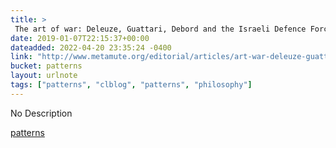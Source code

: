 ```yaml
---
title: > 
 The art of war: Deleuze, Guattari, Debord and the Israeli Defence Force | Mute
date: 2019-01-07T22:15:37+00:00
dateadded: 2022-04-20 23:35:24 -0400
link: "http://www.metamute.org/editorial/articles/art-war-deleuze-guattari-debord-and-israeli-defence-force"
bucket: patterns
layout: urlnote
tags: ["patterns", "clblog", "patterns", "philosophy"]
--- 
```

No Description
 <!-- end excerpt --> 
<div class='bucket'><a class='internal-link' href='/buckets/patterns'>patterns</a></div> 
